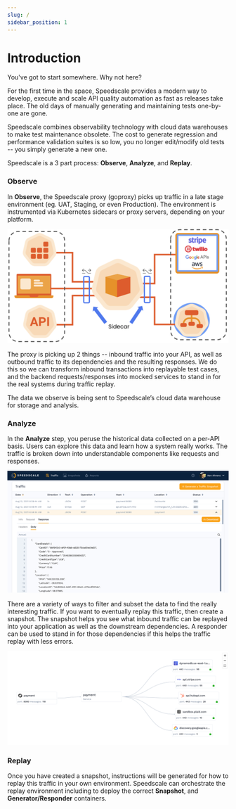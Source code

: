 ```yaml
---
slug: /
sidebar_position: 1
---
```


# Introduction

You've got to start somewhere. Why not here?

For the first time in the space, Speedscale provides a modern way to develop, execute and scale API quality automation as fast as
releases take place. The old days of manually generating and maintaining tests one-by-one are gone.

Speedscale combines observability technology with cloud data warehouses to make test maintenance obsolete. The cost to generate
regression and performance validation suites is so low, you no longer edit/modify old tests -- you simply generate a new one.

Speedscale is a 3 part process: **Observe**, **Analyze**, and **Replay**.

### Observe <a href="#observe" id="observe"></a>

In **Observe**, the Speedscale proxy (goproxy) picks up traffic in a late stage environment (eg. UAT, Staging, or even Production). The
environment is instrumented via Kubernetes sidecars or proxy servers, depending on your platform.

![](./speedscale-data-capture.png)

The proxy is picking up 2 things -- inbound traffic into your API, as well as outbound traffic to its dependencies and the resulting responses.
We do this so we can transform inbound transactions into replayable test cases, and the backend requests/responses into mocked services to
stand in for the real systems during traffic replay.

The data we observe is being sent to Speedscale’s cloud data warehouse for storage and analysis.

### Analyze <a href="#analyze" id="analyze"></a>

In the **Analyze** step, you peruse the historical data collected on a per-API basis. Users can explore this data and learn how a system really works.
The traffic is broken down into understandable components like requests and responses.

![](./observe-rrpair.png)

There are a variety of ways to filter and subset the data to find the really interesting traffic. If you want to eventually replay this traffic,
then create a snapshot. The snapshot helps you see what inbound traffic can be replayed into your application as well as the downstream
dependencies. A responder can be used to stand in for those dependencies if this helps the traffic replay with less errors.

![](./select-service-map.png)

### Replay <a href="#playback" id="playback"></a>

Once you have created a snapshot, instructions will be generated for how to replay this traffic in your own environment. Speedscale can orchestrate
the replay environment including to deploy the correct **Snapshot**, and **Generator/Responder** containers.
